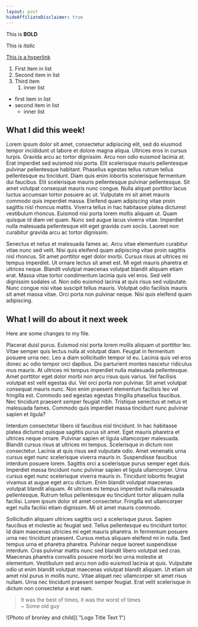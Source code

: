 ```yaml
---
layout: post
hideAffiliateDisclaimer: true
---
```


This is **BOLD**

This is *italic*

[This is a hyperlink](https://www.google.com)


1. First item in list
2. Second item in list
3. Third item
   1. inner list


 - first item in list
 - second item in list
   - inner list

## What I did this week!
Lorem ipsum dolor sit amet, consectetur adipiscing elit, sed do eiusmod tempor incididunt ut labore et dolore magna aliqua. Ultrices eros in cursus turpis. Gravida arcu ac tortor dignissim. Arcu non odio euismod lacinia at. Erat imperdiet sed euismod nisi porta. Elit scelerisque mauris pellentesque pulvinar pellentesque habitant. Phasellus egestas tellus rutrum tellus pellentesque eu tincidunt. Diam quis enim lobortis scelerisque fermentum dui faucibus. Elit scelerisque mauris pellentesque pulvinar pellentesque. Sit amet volutpat consequat mauris nunc congue. Nulla aliquet porttitor lacus luctus accumsan tortor posuere ac ut. Vulputate mi sit amet mauris commodo quis imperdiet massa. Eleifend quam adipiscing vitae proin sagittis nisl rhoncus mattis. Viverra tellus in hac habitasse platea dictumst vestibulum rhoncus. Euismod nisi porta lorem mollis aliquam ut. Quam quisque id diam vel quam. Nunc sed augue lacus viverra vitae. Imperdiet nulla malesuada pellentesque elit eget gravida cum sociis. Laoreet non curabitur gravida arcu ac tortor dignissim.

Senectus et netus et malesuada fames ac. Arcu vitae elementum curabitur vitae nunc sed velit. Nisi quis eleifend quam adipiscing vitae proin sagittis nisl rhoncus. Sit amet porttitor eget dolor morbi. Cursus risus at ultrices mi tempus imperdiet. Ut ornare lectus sit amet est. Mi eget mauris pharetra et ultrices neque. Blandit volutpat maecenas volutpat blandit aliquam etiam erat. Massa vitae tortor condimentum lacinia quis vel eros. Sed velit dignissim sodales ut. Non odio euismod lacinia at quis risus sed vulputate. Nunc congue nisi vitae suscipit tellus mauris. Volutpat odio facilisis mauris sit amet massa vitae. Orci porta non pulvinar neque. Nisi quis eleifend quam adipiscing.

## What I will do about it next week

Here are some changes to my file.

Placerat duisl purus. Euismod nisi porta lorem mollis aliquam ut porttitor leo. 
Vitae semper quis lectus nulla at volutpat diam. Feugiat in fermentum posuere urna nec.
Leo a diam sollicitudin tempor id eu. Lacinia quis vel eros donec ac odio tempor orci dapibus.
Dis parturient montes nascetur ridiculus mus mauris. At ultrices mi tempus imperdiet nulla malesuada pellentesque. 
Amet porttitor eget dolor morbi non arcu risus quis varius. Vel facilisis volutpat est velit egestas dui. Vel orci porta non pulvinar. Sit amet volutpat consequat mauris nunc. Non enim praesent elementum facilisis leo vel fringilla est. Commodo sed egestas egestas fringilla phasellus faucibus. Nec tincidunt praesent semper feugiat nibh. Tristique senectus et netus et malesuada fames. Commodo quis imperdiet massa tincidunt nunc pulvinar sapien et ligula?

Interdum consectetur libero id faucibus nisl tincidunt. In hac habitasse platea dictumst quisque sagittis purus sit amet. Eget mauris pharetra et ultrices neque ornare. Pulvinar sapien et ligula ullamcorper malesuada. Blandit cursus risus at ultrices mi tempus. Scelerisque in dictum non consectetur. Lacinia at quis risus sed vulputate odio. Amet venenatis urna cursus eget nunc scelerisque viverra mauris in. Suspendisse faucibus interdum posuere lorem. Sagittis orci a scelerisque purus semper eget duis. Imperdiet massa tincidunt nunc pulvinar sapien et ligula ullamcorper. Urna cursus eget nunc scelerisque viverra mauris in. Tincidunt lobortis feugiat vivamus at augue eget arcu dictum. Enim blandit volutpat maecenas volutpat blandit aliquam. At ultrices mi tempus imperdiet nulla malesuada pellentesque. Rutrum tellus pellentesque eu tincidunt tortor aliquam nulla facilisi. Lorem ipsum dolor sit amet consectetur. Fringilla est ullamcorper eget nulla facilisi etiam dignissim. Mi sit amet mauris commodo.

Sollicitudin aliquam ultrices sagittis orci a scelerisque purus. Sapien faucibus et molestie ac feugiat sed. Tellus pellentesque eu tincidunt tortor. Id diam maecenas ultricies mi eget mauris pharetra. In fermentum posuere urna nec tincidunt praesent. Cursus metus aliquam eleifend mi in nulla. Sed tempus urna et pharetra pharetra. Pulvinar neque laoreet suspendisse interdum. Cras pulvinar mattis nunc sed blandit libero volutpat sed cras. Maecenas pharetra convallis posuere morbi leo urna molestie at elementum. Vestibulum sed arcu non odio euismod lacinia at quis. Vulputate odio ut enim blandit volutpat maecenas volutpat blandit aliquam. Ut etiam sit amet nisl purus in mollis nunc. Vitae aliquet nec ullamcorper sit amet risus nullam. Urna nec tincidunt praesent semper feugiat. Erat velit scelerisque in dictum non consectetur a erat nam.


 > It was the best of times, it was the worst of times  
 ~ Some old guy

 ![Photo of bronley and child]( "Logo Title Text 1")